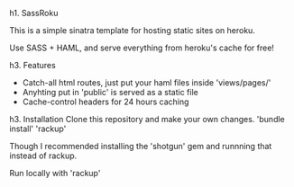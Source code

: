 h1. SassRoku

This is a simple sinatra template for hosting static sites on heroku. 

Use SASS + HAML, and serve everything from heroku's cache for free!
  
  
h3. Features
* Catch-all html routes, just put your haml files inside 'views/pages/'
* Anyhting put in 'public' is served as a static file
* Cache-control headers for 24 hours caching

h3. Installation
Clone this repository and make your own changes.
'bundle install'
'rackup'

Though I recommended installing the 'shotgun' gem and runnning that instead of rackup.

Run locally with 'rackup'


